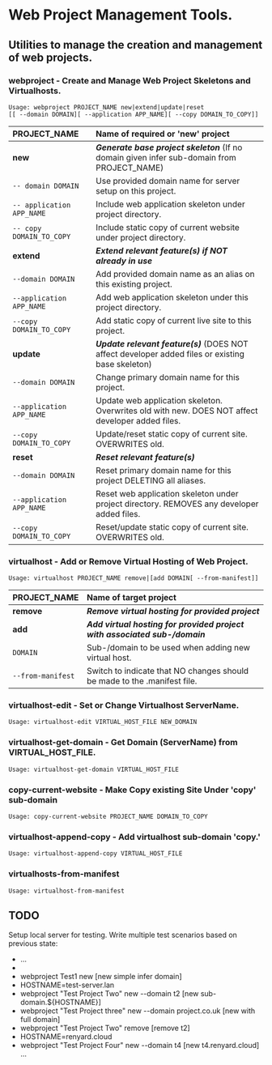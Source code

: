 # Web Project Management Tools.
## Utilities to manage the creation and management of web projects.
### webproject - Create and Manage Web Project Skeletons and Virtualhosts.
```
Usage: webproject PROJECT_NAME new|extend|update|reset   
[[ --domain DOMAIN][ --application APP_NAME][ --copy DOMAIN_TO_COPY]]
```
| **PROJECT_NAME**              | ****Name of required or 'new' project****                                                          |
| :---------------------------- | :------------------------------------------------------------------------------------------------- |
| **new**                       | ***Generate base project skeleton*** (If no domain given infer sub-domain from PROJECT_NAME)       |
| `-- domain DOMAIN`            | Use provided domain name for server setup on this project.                                         |
| `-- application APP_NAME`     | Include web application skeleton under project directory.                                          |
| `-- copy DOMAIN_TO_COPY`      | Include static copy of current website under project directory.                                    |
| **extend**                    | ***Extend relevant feature(s) if NOT already in use***                                             |
| `--domain DOMAIN`             | Add provided domain name as an alias on this existing project.                                     |
| `--application APP_NAME`      | Add web application skeleton under this project directory.                                         |
| `--copy DOMAIN_TO_COPY`       | Add static copy of current live site to this project.                                              |
| **update**                    | ***Update relevant feature(s)*** (DOES NOT affect developer added files or existing base skeleton) |
| `--domain DOMAIN`             | Change primary domain name for this project.                                                       |
| `--application APP_NAME`      | Update web application skeleton. Overwrites old with new. DOES NOT affect developer added files.   |
| `--copy DOMAIN_TO_COPY`       | Update/reset static copy of current site. OVERWRITES old.                                          |
| **reset**                     | ***Reset relevant feature(s)***                                                                    |
| `--domain DOMAIN`             | Reset primary domain name for this project DELETING all aliases.                                   |
| `--application APP_NAME`      | Reset web application skeleton under project directory. REMOVES any developer added files.         |
| `--copy DOMAIN_TO_COPY`       | Reset/update static copy of current site. OVERWRITES old.                                          |
### virtualhost - Add or Remove Virtual Hosting of Web Project.
```
Usage: virtualhost PROJECT_NAME remove|[add DOMAIN[ --from-manifest]]
```
| **PROJECT_NAME**              | ****Name of target project****                                              |
| :---------------------------- | :-------------------------------------------------------------------------- |
| **remove**                    | ***Remove virtual hosting for provided project***                           |
| **add**                       | ***Add virtual hosting for provided project with associated sub-/domain***  |
| `DOMAIN`                      | Sub-/domain to be used when adding new virtual host.                        |
| `--from-manifest`             | Switch to indicate that NO changes should be made to the .manifest file.    |
### virtualhost-edit - Set or Change Virtualhost ServerName.
```
Usage: virtualhost-edit VIRTUAL_HOST_FILE NEW_DOMAIN
```
### virtualhost-get-domain - Get Domain (ServerName) from VIRTUAL_HOST_FILE. 
```
Usage: virtualhost-get-domain VIRTUAL_HOST_FILE
```
### copy-current-website - Make Copy existing Site Under 'copy' sub-domain  
```
Usage: copy-current-website PROJECT_NAME DOMAIN_TO_COPY
```
### virtualhost-append-copy - Add virtualhost sub-domain 'copy.' 
```
Usage: virtualhost-append-copy VIRTUAL_HOST_FILE
```
### virtualhosts-from-manifest
```
Usage: virtualhost-from-manifest
```
## TODO
Setup local server for testing.
Write multiple test scenarios based on previous state:
 - ...
 - 
 - webproject Test1 new [new simple infer domain]
 - HOSTNAME=test-server.lan
 - webproject "Test Project Two" new --domain t2 [new sub-domain.${HOSTNAME}]
 - webproject "Test Project three" new --domain project.co.uk [new with full domain]
 - webproject "Test Project Two" remove [remove t2]
 - HOSTNAME=renyard.cloud
 - webproject "Test Project Four" new --domain t4 [new t4.renyard.cloud]
...
 
